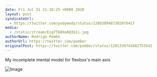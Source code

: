```yaml
---
date: Fri Jul 31 21:18:25 +0000 2020
layout: post
syndicateUrl:
  - https://twitter.com/pudymody/status/1289309467302076417
media:
  - /static/stream/Ecg7Tk0XoAQ3G1i.jpg
authorName: Rodrigo Pombo
authorUrl: https://twitter.com/pomber
originalPost: https://twitter.com/pomber/status/1281339741682753542
---
```

My incomplete mental model for flexbox's main axis 

![Image](/static/stream/Ecg7Tk0XoAQ3G1i.jpg)